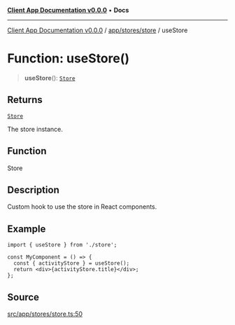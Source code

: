 [**Client App Documentation v0.0.0**](../../../../README.md) • **Docs**

***

[Client App Documentation v0.0.0](../../../../README.md) / [app/stores/store](../README.md) / useStore

# Function: useStore()

> **useStore**(): [`Store`](../interfaces/Store.md)

## Returns

[`Store`](../interfaces/Store.md)

The store instance.

## Function

Store

## Description

Custom hook to use the store in React components.

## Example

```tsx
import { useStore } from './store';

const MyComponent = () => {
  const { activityStore } = useStore();
  return <div>{activityStore.title}</div>;
};
```

## Source

[src/app/stores/store.ts:50](https://github.com/jimmykurian/Reactivities/blob/2ac04b3bd2078e178d4132d39af05e6bd9aa429e/client-app/src/app/stores/store.ts#L50)
